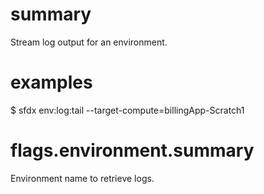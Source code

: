 # summary

Stream log output for an environment.

# examples

$ sfdx env:log:tail --target-compute=billingApp-Scratch1

# flags.environment.summary

Environment name to retrieve logs.
